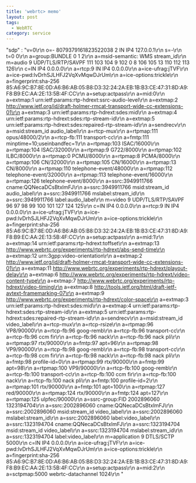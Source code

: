 ```yaml
---
title: 'webrtc> memo'
layout: post
tags:
  - WebRTC
category: service
---
```

"sdp" : 
"v=0\r\n
o=- 8079379161823522038 2 IN IP4 127.0.0.1\r\n
s=-\r\n
t=0 0\r\n
a=group:BUNDLE 0 1 2\r\n
a=msid-semantic: WMS stream_id\r\n
m=audio 9 UDP/TLS/RTP/SAVPF 111 103 104 9 102 0 8 106 105 13 110 112 113 126\r\n
c=IN IP4 0.0.0.0\r\n
a=rtcp:9 IN IP4 0.0.0.0\r\n
a=ice-ufrag:jTVF\r\n
a=ice-pwd:IvDrhSJLHFJ2VqXvMqwDJrUm\r\n
a=ice-options:trickle\r\n
a=fingerprint:sha-256 85:A6:9C:B7:8E:0D:A6:B6:AB:05:B8:D3:32:24:2A:EB:1B:B3:CE:47:31:8D:A9:F8:B9:EC:AA:2E:13:5B:4F:CC\r\n
a=setup:actpass\r\n
a=mid:0\r\n
a=extmap:1 urn:ietf:params:rtp-hdrext:ssrc-audio-level\r\n
a=extmap:2 http://www.ietf.org/id/draft-holmer-rmcat-transport-wide-cc-extensions-01\r\n
a=extmap:3 urn:ietf:params:rtp-hdrext:sdes:mid\r\n
a=extmap:4 urn:ietf:params:rtp-hdrext:sdes:rtp-stream-id\r\n
a=extmap:5 urn:ietf:params:rtp-hdrext:sdes:repaired-rtp-stream-id\r\n
a=sendrecv\r\n
a=msid:stream_id audio_label\r\n
a=rtcp-mux\r\n
a=rtpmap:111 opus/48000/2\r\n
a=rtcp-fb:111 transport-cc\r\n
a=fmtp:111 minptime=10;useinbandfec=1\r\n
a=rtpmap:103 ISAC/16000\r\n
a=rtpmap:104 ISAC/32000\r\n
a=rtpmap:9 G722/8000\r\n
a=rtpmap:102 ILBC/8000\r\n
a=rtpmap:0 PCMU/8000\r\n
a=rtpmap:8 PCMA/8000\r\n
a=rtpmap:106 CN/32000\r\n
a=rtpmap:105 CN/16000\r\n
a=rtpmap:13 CN/8000\r\n
a=rtpmap:110 telephone-event/48000\r\n
a=rtpmap:112 telephone-event/32000\r\n
a=rtpmap:113 telephone-event/16000\r\n
a=rtpmap:126 telephone-event/8000\r\n
a=ssrc:3949911766 cname:QQNecaDCsBtxlmFJ\r\n
a=ssrc:3949911766 msid:stream_id audio_label\r\n
a=ssrc:3949911766 mslabel:stream_id\r\n
a=ssrc:3949911766 label:audio_label\r\n
m=video 9 UDP/TLS/RTP/SAVPF 96 97 98 99 100 101 127 124 125\r\n
c=IN IP4 0.0.0.0\r\n
a=rtcp:9 IN IP4 0.0.0.0\r\n
a=ice-ufrag:jTVF\r\n
a=ice-pwd:IvDrhSJLHFJ2VqXvMqwDJrUm\r\n
a=ice-options:trickle\r\n
a=fingerprint:sha-256 85:A6:9C:B7:8E:0D:A6:B6:AB:05:B8:D3:32:24:2A:EB:1B:B3:CE:47:31:8D:A9:F8:B9:EC:AA:2E:13:5B:4F:CC\r\n
a=setup:actpass\r\n
a=mid:1\r\n
a=extmap:14 urn:ietf:params:rtp-hdrext:toffset\r\n
a=extmap:13 http://www.webrtc.org/experiments/rtp-hdrext/abs-send-time\r\n
a=extmap:12 urn:3gpp:video-orientation\r\n
a=extmap:2 http://www.ietf.org/id/draft-holmer-rmcat-transport-wide-cc-extensions-01\r\n
a=extmap:11 http://www.webrtc.org/experiments/rtp-hdrext/playout-delay\r\n
a=extmap:6 http://www.webrtc.org/experiments/rtp-hdrext/video-content-type\r\n
a=extmap:7 http://www.webrtc.org/experiments/rtp-hdrext/video-timing\r\n
a=extmap:8 http://tools.ietf.org/html/draft-ietf-avtext-framemarking-07\r\n
a=extmap:9 http://www.webrtc.org/experiments/rtp-hdrext/color-space\r\n
a=extmap:3 urn:ietf:params:rtp-hdrext:sdes:mid\r\n
a=extmap:4 urn:ietf:params:rtp-hdrext:sdes:rtp-stream-id\r\n
a=extmap:5 urn:ietf:params:rtp-hdrext:sdes:repaired-rtp-stream-id\r\n
a=sendrecv\r\n
a=msid:stream_id video_label\r\n
a=rtcp-mux\r\n
a=rtcp-rsize\r\n
a=rtpmap:96 VP8/90000\r\n
a=rtcp-fb:96 goog-remb\r\n
a=rtcp-fb:96 transport-cc\r\n
a=rtcp-fb:96 ccm fir\r\n
a=rtcp-fb:96 nack\r\n
a=rtcp-fb:96 nack pli\r\n
a=rtpmap:97 rtx/90000\r\n
a=fmtp:97 apt=96\r\n
a=rtpmap:98 VP9/90000\r\n
a=rtcp-fb:98 goog-remb\r\n
a=rtcp-fb:98 transport-cc\r\n
a=rtcp-fb:98 ccm fir\r\n
a=rtcp-fb:98 nack\r\n
a=rtcp-fb:98 nack pli\r\n
a=fmtp:98 profile-id=0\r\n
a=rtpmap:99 rtx/90000\r\n
a=fmtp:99 apt=98\r\n
a=rtpmap:100 VP9/90000\r\n
a=rtcp-fb:100 goog-remb\r\n
a=rtcp-fb:100 transport-cc\r\n
a=rtcp-fb:100 ccm fir\r\n
a=rtcp-fb:100 nack\r\n
a=rtcp-fb:100 nack pli\r\n
a=fmtp:100 profile-id=2\r\n
a=rtpmap:101 rtx/90000\r\n
a=fmtp:101 apt=100\r\n
a=rtpmap:127 red/90000\r\n
a=rtpmap:124 rtx/90000\r\n
a=fmtp:124 apt=127\r\n
a=rtpmap:125 ulpfec/90000\r\n
a=ssrc-group:FID 2002896060 1323194704\r\n
a=ssrc:2002896060 cname:QQNecaDCsBtxlmFJ\r\n
a=ssrc:2002896060 msid:stream_id video_label\r\n
a=ssrc:2002896060 mslabel:stream_id\r\n
a=ssrc:2002896060 label:video_label\r\n
a=ssrc:1323194704 cname:QQNecaDCsBtxlmFJ\r\n
a=ssrc:1323194704 msid:stream_id video_label\r\n
a=ssrc:1323194704 mslabel:stream_id\r\n
a=ssrc:1323194704 label:video_label\r\n
m=application 9 DTLS/SCTP 5000\r\n
c=IN IP4 0.0.0.0\r\n
a=ice-ufrag:jTVF\r\n
a=ice-pwd:IvDrhSJLHFJ2VqXvMqwDJrUm\r\n
a=ice-options:trickle\r\n
a=fingerprint:sha-256 85:A6:9C:B7:8E:0D:A6:B6:AB:05:B8:D3:32:24:2A:EB:1B:B3:CE:47:31:8D:A9:F8:B9:EC:AA:2E:13:5B:4F:CC\r\n
a=setup:actpass\r\n
a=mid:2\r\n
a=sctpmap:5000 webrtc-datachannel 1024\r\n
"